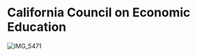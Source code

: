 # California Council on Economic Education

![IMG_5471](https://user-images.githubusercontent.com/19508013/169449281-25372b94-b49d-49cc-82dc-c0658f1355f6.jpeg)
